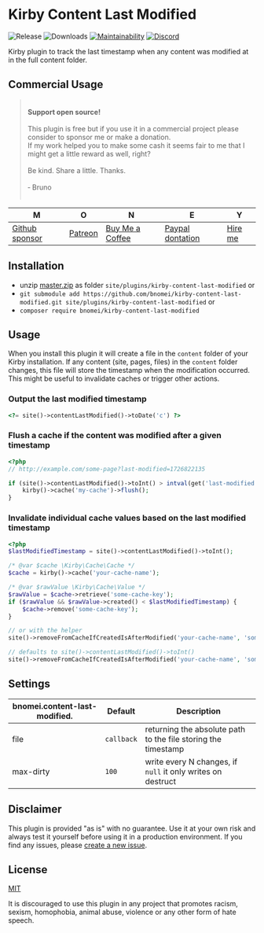 # Kirby Content Last Modified

![Release](https://flat.badgen.net/packagist/v/bnomei/kirby-content-last-modified?color=ae81ff)
![Downloads](https://flat.badgen.net/packagist/dt/bnomei/kirby-content-last-modified?color=272822)
[![Maintainability](https://flat.badgen.net/codeclimate/maintainability/bnomei/kirby-content-last-modified)](https://codeclimate.com/github/bnomei/kirby-content-last-modified)
[![Discord](https://flat.badgen.net/badge/discord/bnomei?color=7289da)](https://discordapp.com/users/bnomei)

Kirby plugin to track the last timestamp when any content was modified at in the full content folder.

## Commercial Usage

> <br>
> <b>Support open source!</b><br><br>
> This plugin is free but if you use it in a commercial project please consider to sponsor me or make a donation.<br>
> If my work helped you to make some cash it seems fair to me that I might get a little reward as well, right?<br><br>
> Be kind. Share a little. Thanks.<br><br>
> &dash; Bruno<br>
> &nbsp; 

| M | O | N | E | Y |
|---|----|---|---|---|
| [Github sponsor](https://github.com/sponsors/bnomei) | [Patreon](https://patreon.com/bnomei) | [Buy Me a Coffee](https://buymeacoff.ee/bnomei) | [Paypal dontation](https://www.paypal.me/bnomei/15) | [Hire me](mailto:b@bnomei.com?subject=Kirby) |

## Installation

- unzip [master.zip](https://github.com/bnomei/kirby-content-last-modified/archive/master.zip) as folder `site/plugins/kirby-content-last-modified` or
- `git submodule add https://github.com/bnomei/kirby-content-last-modified.git site/plugins/kirby-content-last-modified` or
- `composer require bnomei/kirby-content-last-modified`

## Usage

When you install this plugin it will create a file in the `content` folder of your Kirby installation. If any content (site, pages, files) in the `content` folder changes, this file will store the timestamp when the modification occurred. This might be useful to invalidate caches or trigger other actions.

### Output the last modified timestamp
```php
<?= site()->contentLastModified()->toDate('c') ?>
```

### Flush a cache if the content was modified after a given timestamp

```php
<?php
// http://example.com/some-page?last-modified=1726822135

if (site()->contentLastModified()->toInt() > intval(get('last-modified'))) {
    kirby()->cache('my-cache')->flush();
}
```

### Invalidate individual cache values based on the last modified timestamp
```php
<?php
$lastModifiedTimestamp = site()->contentLastModified()->toInt();

/* @var $cache \Kirby\Cache\Cache */
$cache = kirby()->cache('your-cache-name');

/* @var $rawValue \Kirby\Cache\Value */
$rawValue = $cache->retrieve('some-cache-key');
if ($rawValue && $rawValue->created() < $lastModifiedTimestamp) {
    $cache->remove('some-cache-key');
}

// or with the helper
site()->removeFromCacheIfCreatedIsAfterModified('your-cache-name', 'some-cache-key', $lastModifiedTimestamp);

// defaults to site()->contentLastModified()->toInt()
site()->removeFromCacheIfCreatedIsAfterModified('your-cache-name', 'some-cache-key');
```

## Settings

| bnomei.content-last-modified. | Default    | Description                                                   |            
|-------------------------------|------------|---------------------------------------------------------------|
| file                          | `callback` | returning the absolute path to the file storing the timestamp |
| max-dirty                     | `100`      | write every N changes, if `null` it only writes on destruct   |

## Disclaimer

This plugin is provided "as is" with no guarantee. Use it at your own risk and always test it yourself before using it in a production environment. If you find any issues, please [create a new issue](https://github.com/bnomei/kirby-content-last-modified/issues/new).

## License

[MIT](https://opensource.org/licenses/MIT)

It is discouraged to use this plugin in any project that promotes racism, sexism, homophobia, animal abuse, violence or any other form of hate speech.
